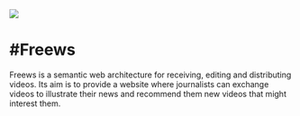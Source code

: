<img src="http://weso.es/img/logo_freews.png">

#Freews
======

Freews is a semantic web architecture for receiving, editing and distributing videos. Its aim is to provide a website where journalists can exchange videos to illustrate their news and recommend them new videos that might interest them.